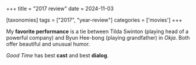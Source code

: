 +++
title = "2017 review"
date = 2024-11-03

[taxonomies]
tags = ["2017", "year-review"]
categories = ['movies']
+++

My **favorite performance** is a tie between Tilda Swinton (playing
head of a powerful company) and Byun Hee-bong (playing grandfather) in *Okja*.
Both offer beautiful and unusual humor.

_Good Time_ has best __cast__ and best __dialog__.
